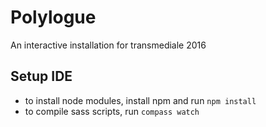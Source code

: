 # Polylogue

An interactive installation for transmediale 2016

## Setup IDE

* to install node modules, install npm and run `npm install`
* to compile sass scripts, run `compass watch`